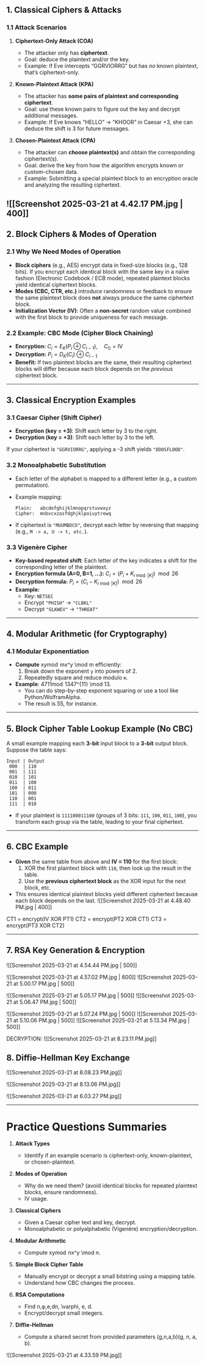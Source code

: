 ## 1. Classical Ciphers & Attacks

### 1.1 Attack Scenarios

1. **Ciphertext-Only Attack (COA)**
    
    - The attacker only has **ciphertext**.
    - Goal: deduce the plaintext and/or the key.
    - Example: If Eve intercepts “GGRVIORRG” but has _no_ known plaintext, that’s ciphertext-only.
2. **Known-Plaintext Attack (KPA)**
    
    - The attacker has **some pairs of plaintext and corresponding ciphertext**.
    - Goal: use these known pairs to figure out the key and decrypt additional messages.
    - Example: If Eve knows “HELLO” → “KHOOR” in Caesar +3, she can deduce the shift is 3 for future messages.
3. **Chosen-Plaintext Attack (CPA)**
    
    - The attacker can **choose plaintext(s)** and obtain the corresponding ciphertext(s).
    - Goal: derive the key from how the algorithm encrypts known or custom-chosen data.
    - Example: Submitting a special plaintext block to an encryption oracle and analyzing the resulting ciphertext.

![[Screenshot 2025-03-21 at 4.42.17 PM.jpg | 400]]
---

## 2. Block Ciphers & Modes of Operation

### 2.1 Why We Need Modes of Operation

- **Block ciphers** (e.g., AES) encrypt data in fixed-size blocks (e.g., 128 bits). If you encrypt each identical block with the same key in a naïve fashion (Electronic Codebook / ECB mode), repeated plaintext blocks yield identical ciphertext blocks.
- **Modes (CBC, CTR, etc.)** introduce randomness or feedback to ensure the same plaintext block does **not** always produce the same ciphertext block.
- **Initialization Vector (IV)**: Often a **non-secret** random value combined with the first block to provide uniqueness for each message.

### 2.2 Example: CBC Mode (Cipher Block Chaining)

- **Encryption:** $C_i = E_K\bigl(P_i \oplus C_{i-1}\bigr), \quad C_0 = \text{IV}$
- **Decryption:** $P_i = D_K(C_i) \oplus C_{i-1}$
- **Benefit:** If two plaintext blocks are the same, their resulting ciphertext blocks will differ because each block depends on the _previous_ ciphertext block.

---

## 3. Classical Encryption Examples

### 3.1 Caesar Cipher (Shift Cipher)

- **Encryption (key = +3)**: Shift each letter by 3 to the right.  
- **Decryption (key = +3)**: Shift each letter by 3 to the left.

If your ciphertext is `"GGRVIORRG"`, applying a -3 shift yields `"DDOSFLOOD"`.

### 3.2 Monoalphabetic Substitution

- Each letter of the alphabet is mapped to a different letter (e.g., a custom permutation).
- Example mapping:
    
    ```
    Plain:   abcdefghijklmnopqrstuvwxyz
    Cipher:  mnbvcxzasfdghjklpoiuytrewq
    ```
    
- If ciphertext is `"MUUMBDCO"`, decrypt each letter by reversing that mapping (e.g., `M -> a, U -> t, etc.`).

### 3.3 Vigenère Cipher

- **Key-based repeated shift**: Each letter of the key indicates a shift for the corresponding letter of the plaintext.
- **Encryption formula (A=0, B=1, ...):** $C_i = (P_i + K_{i \bmod \lvert K \rvert}) \mod 26$
- **Decryption formula:** $P_i = (C_i - K_{i \bmod \lvert K \rvert}) \mod 26$
- **Example:**
    - Key: `NETSEC`
    - Encrypt `"PHISH"` → `"CLBKL"`
    - Decrypt `"GLKWEV"` → `"THREAT"`

---

## 4. Modular Arithmetic (for Cryptography)

### 4.1 Modular Exponentiation

- **Compute** xymod  mx^y \mod m efficiently:
    1. Break down the exponent `y` into powers of 2.
    2. Repeatedly square and reduce modulo `m`.
- **Example**: 4711mod  1347^{11} \mod 13.
    - You can do step-by-step exponent squaring or use a tool like Python/WolframAlpha.
    - The result is 55, for instance.

---

## 5. Block Cipher Table Lookup Example (No CBC)

A small example mapping each **3-bit** input block to a **3-bit** output block. Suppose the table says:

```
Input | Output
 000  | 110
 001  | 111
 010  | 101
 011  | 100
 100  | 011
 101  | 000
 110  | 001
 111  | 010
```

- If your plaintext is `111100011100` (groups of 3 bits: `111`, `100`, `011`, `100`), you transform each group via the table, leading to your final ciphertext.

---

## 6. CBC Example

- **Given** the same table from above and **IV = 110** for the first block:
    1. XOR the first plaintext block with `110`, then look up the result in the table.
    2. Use the **previous ciphertext block** as the XOR input for the next block, etc.
- This ensures identical plaintext blocks yield different ciphertext because each block depends on the last.
![[Screenshot 2025-03-21 at 4.48.40 PM.jpg | 400]]

CT1 = encrypt(IV XOR PT1)
CT2 = encrypt(PT2 XOR CT1)
CT3 = encrypt(PT3 XOR CT2)

---

## 7. RSA Key Generation & Encryption

![[Screenshot 2025-03-21 at 4.54.44 PM.jpg | 500]]

![[Screenshot 2025-03-21 at 4.57.02 PM.jpg | 600]]
![[Screenshot 2025-03-21 at 5.00.17 PM.jpg | 500]]


![[Screenshot 2025-03-21 at 5.05.17 PM.jpg | 500]]
![[Screenshot 2025-03-21 at 5.06.47 PM.jpg | 500]]

![[Screenshot 2025-03-21 at 5.07.24 PM.jpg | 500]]
![[Screenshot 2025-03-21 at 5.10.06 PM.jpg | 500]]
![[Screenshot 2025-03-21 at 5.13.34 PM.jpg | 500]]

DECRYPTION:
![[Screenshot 2025-03-21 at 8.23.11 PM.jpg]]
## 8. Diffie-Hellman Key Exchange

![[Screenshot 2025-03-21 at 8.08.23 PM.jpg]]

![[Screenshot 2025-03-21 at 8.13.06 PM.jpg]]

![[Screenshot 2025-03-21 at 6.03.27 PM.jpg]]

---

# Practice Questions Summaries

1. **Attack Types**
    
    - Identify if an example scenario is ciphertext-only, known-plaintext, or chosen-plaintext.
2. **Modes of Operation**
    
    - Why do we need them? (avoid identical blocks for repeated plaintext blocks, ensure randomness).
    - IV usage.
3. **Classical Ciphers**
    
    - Given a Caesar cipher text and key, decrypt.
    - Monoalphabetic or polyalphabetic (Vigenère) encryption/decryption.
4. **Modular Arithmetic**
    
    - Compute xymod  nx^y \mod n.
5. **Simple Block Cipher Table**
    
    - Manually encrypt or decrypt a small bitstring using a mapping table.
    - Understand how CBC changes the process.
6. **RSA Computations**
    
    - Find n,φ,e,dn, \varphi, e, d.
    - Encrypt/decrypt small integers.
7. **Diffie-Hellman**
    
    - Compute a shared secret from provided parameters (g,n,a,b)(g, n, a, b).

![[Screenshot 2025-03-21 at 4.33.59 PM.jpg]]